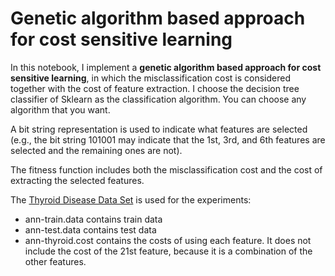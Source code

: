 # Genetic algorithm based approach for cost sensitive learning

In this notebook, I implement a **genetic algorithm based approach for cost sensitive learning**, in which the misclassification cost is considered together with the cost of feature extraction. I choose the decision tree classifier of Sklearn as the classification algorithm. You can choose any algorithm that you want.

A bit string representation is used to indicate what features are selected (e.g., the bit string 101001 may indicate that the 1st, 3rd, and 6th features are selected and the remaining ones are not).

The fitness function includes both the misclassification cost and the cost of extracting the selected features.

The [Thyroid Disease Data Set](https://archive.ics.uci.edu/ml/datasets/Thyroid+Disease) is used for the experiments: 
* ann-train.data contains train data
* ann-test.data contains test data
* ann-thyroid.cost contains the costs of using each feature. It does not include the cost of the 21st feature, because it is a combination of the other features.

